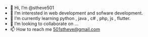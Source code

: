 - 👋 Hi, I’m @stheve501
- 👀 I’m interested in web development and sofware development.
- 🌱 I’m currently learning python , java , c# , php, js , flutter.
- 💞️ I’m looking to collaborate on ...
- 📫 How to reach me 501stheve@gmail.com

<!---
stheve501/stheve501 is a ✨ special ✨ repository because its `README.md` (this file) appears on your GitHub profile.
You can click the Preview link to take a look at your changes.
--->
